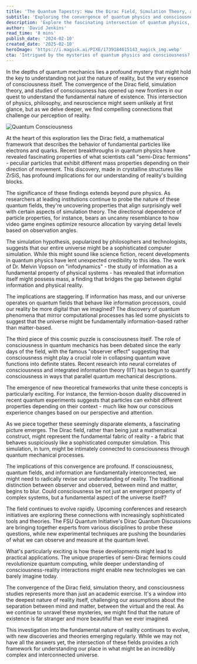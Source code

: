 ```yaml
---
title: 'The Quantum Tapestry: How the Dirac Field, Simulation Theory, and Consciousness Intertwine'
subtitle: 'Exploring the convergence of quantum physics and consciousness'
description: 'Explore the fascinating intersection of quantum physics, simulation theory, and consciousness as we delve into how the Dirac field might be connected to the fundamental nature of reality and human consciousness. Recent discoveries in quantum mechanics and information theory suggest our universe might be more digital than previously thought, challenging our understanding of existence itself.'
author: 'David Jenkins'
read_time: '8 mins'
publish_date: '2024-02-10'
created_date: '2025-02-10'
heroImage: 'https://i.magick.ai/PIXE/1739184615143_magick_img.webp'
cta: 'Intrigued by the mysteries of quantum physics and consciousness? Follow us on LinkedIn for more cutting-edge insights into the nature of reality and stay updated on the latest developments in quantum mechanics and consciousness studies.'
---
```


In the depths of quantum mechanics lies a profound mystery that might hold the key to understanding not just the nature of reality, but the very essence of consciousness itself. The convergence of the Dirac field, simulation theory, and studies of consciousness has opened up new frontiers in our quest to understand the fundamental nature of existence. This intersection of physics, philosophy, and neuroscience might seem unlikely at first glance, but as we delve deeper, we find compelling connections that challenge our perception of reality.

![Quantum Consciousness](https://i.magick.ai/PIXE/1739184615147_magick_img.webp)

At the heart of this exploration lies the Dirac field, a mathematical framework that describes the behavior of fundamental particles like electrons and quarks. Recent breakthroughs in quantum physics have revealed fascinating properties of what scientists call "semi-Dirac fermions" - peculiar particles that exhibit different mass properties depending on their direction of movement. This discovery, made in crystalline structures like ZrSiS, has profound implications for our understanding of reality's building blocks.

The significance of these findings extends beyond pure physics. As researchers at leading institutions continue to probe the nature of these quantum fields, they're uncovering properties that align surprisingly well with certain aspects of simulation theory. The directional dependence of particle properties, for instance, bears an uncanny resemblance to how video game engines optimize resource allocation by varying detail levels based on observation angles.

The simulation hypothesis, popularized by philosophers and technologists, suggests that our entire universe might be a sophisticated computer simulation. While this might sound like science fiction, recent developments in quantum physics have lent unexpected credibility to this idea. The work of Dr. Melvin Vopson on "infodynamics" - the study of information as a fundamental property of physical systems - has revealed that information itself might possess mass, a finding that bridges the gap between digital information and physical reality.

The implications are staggering. If information has mass, and our universe operates on quantum fields that behave like information processors, could our reality be more digital than we imagined? The discovery of quantum phenomena that mirror computational processes has led some physicists to suggest that the universe might be fundamentally information-based rather than matter-based.

The third piece of this cosmic puzzle is consciousness itself. The role of consciousness in quantum mechanics has been debated since the early days of the field, with the famous "observer effect" suggesting that consciousness might play a crucial role in collapsing quantum wave functions into definite states. Recent research into neural correlates of consciousness and integrated information theory (IIT) has begun to quantify consciousness in ways that parallel quantum mechanical descriptions.

The emergence of new theoretical frameworks that unite these concepts is particularly exciting. For instance, the fermion-boson duality discovered in recent quantum experiments suggests that particles can exhibit different properties depending on their context - much like how our conscious experience changes based on our perspective and attention.

As we piece together these seemingly disparate elements, a fascinating picture emerges. The Dirac field, rather than being just a mathematical construct, might represent the fundamental fabric of reality - a fabric that behaves suspiciously like a sophisticated computer simulation. This simulation, in turn, might be intimately connected to consciousness through quantum mechanical processes.

The implications of this convergence are profound. If consciousness, quantum fields, and information are fundamentally interconnected, we might need to radically revise our understanding of reality. The traditional distinction between observer and observed, between mind and matter, begins to blur. Could consciousness be not just an emergent property of complex systems, but a fundamental aspect of the universe itself?

The field continues to evolve rapidly. Upcoming conferences and research initiatives are exploring these connections with increasingly sophisticated tools and theories. The FSU Quantum Initiative's Dirac Quantum Discussions are bringing together experts from various disciplines to probe these questions, while new experimental techniques are pushing the boundaries of what we can observe and measure at the quantum level.

What's particularly exciting is how these developments might lead to practical applications. The unique properties of semi-Dirac fermions could revolutionize quantum computing, while deeper understanding of consciousness-reality interactions might enable new technologies we can barely imagine today.

The convergence of the Dirac field, simulation theory, and consciousness studies represents more than just an academic exercise. It's a window into the deepest nature of reality itself, challenging our assumptions about the separation between mind and matter, between the virtual and the real. As we continue to unravel these mysteries, we might find that the nature of existence is far stranger and more beautiful than we ever imagined.

This investigation into the fundamental nature of reality continues to evolve, with new discoveries and theories emerging regularly. While we may not have all the answers yet, the intersection of these fields provides a rich framework for understanding our place in what might be an incredibly complex and interconnected universe.